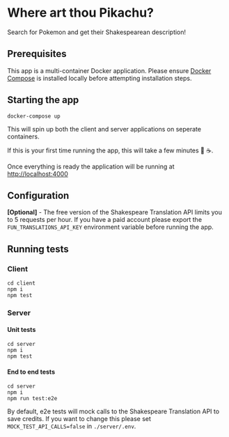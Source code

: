 # Where art thou Pikachu?

Search for Pokemon and get their Shakespearean description!

## Prerequisites

This app is a multi-container Docker application. Please ensure [Docker Compose](https://docs.docker.com/compose/install/) is installed locally before attempting installation steps.

## Starting the app

`docker-compose up`

This will spin up both the client and server applications on seperate containers.

If this is your first time running the app, this will take a few minutes :tea: :coffee:.

Once everything is ready the application will be running at [http://localhost:4000](http://localhost:4000)

## Configuration

**[Optional]** - The free version of the Shakespeare Translation API limits you to 5 requests per hour. If you have a paid account please export the `FUN_TRANSLATIONS_API_KEY` environment variable before running the app.

## Running tests

### Client

```
cd client
npm i
npm test
```

### Server

#### Unit tests

```
cd server
npm i
npm test
```

#### End to end tests

```
cd server
npm i
npm run test:e2e
```

By default, e2e tests will mock calls to the Shakespeare Translation API to save credits. If you want to change this please set `MOCK_TEST_API_CALLS=false` in `./server/.env`.
